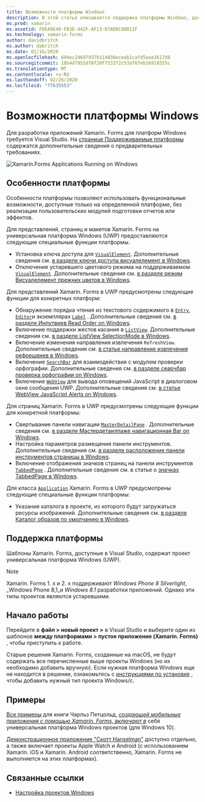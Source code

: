 ```yaml
---
title: Возможности платформы Windows
description: В этой статье описывается поддержка платформы Windows, доступная в Xamarin. Forms.
ms.prod: xamarin
ms.assetid: F6EA9E49-FB3E-442F-AF13-B7AD0C80D11F
ms.technology: xamarin-forms
author: davidbritch
ms.author: dabritch
ms.date: 01/16/2020
ms.openlocfilehash: 694ec24697937b114036eceab1cafd5aae3617d8
ms.sourcegitcommit: 10b4d7952d78f20f753372c53af6feb16918555c
ms.translationtype: MT
ms.contentlocale: ru-RU
ms.lasthandoff: 02/26/2020
ms.locfileid: "77635553"
---
```

# <a name="windows-platform-features"></a>Возможности платформы Windows

Для разработки приложений Xamarin. Forms для платформ Windows требуется Visual Studio. На [странице Поддерживаемые платформы](~/get-started/supported-platforms.md) содержатся дополнительные сведения о предварительных требованиях.

![](images/allhanselman.png "Xamarin.Forms Applications Running on Windows")

## <a name="platform-specifics"></a>Особенности платформы

Особенности платформы позволяют использовать функциональные возможности, доступные только на определенной платформе, без реализации пользовательских модулей подготовки отчетов или эффектов.

Для представлений, страниц и макетов Xamarin. Forms на универсальная платформа Windows (UWP) предоставляются следующие специальные функции платформы.

- Установка ключа доступа для [`VisualElement`](xref:Xamarin.Forms.VisualElement). Дополнительные сведения см. [в разделе ключи доступа висуалелемент в Windows](visualelement-access-keys.md).
- Отключение устаревшего цветового режима на поддерживаемом [`VisualElement`](xref:Xamarin.Forms.VisualElement). Дополнительные сведения см. [в разделе режим Висуалелемент прежних цветов в Windows](legacy-color-mode.md).

Для представлений Xamarin. Forms в UWP предусмотрены следующие функции для конкретных платформ:

- Обнаружение порядка чтения из текстового содержимого в [`Entry`](xref:Xamarin.Forms.Entry), [`Editor`](xref:Xamarin.Forms.Editor)и экземплярах [`Label`](xref:Xamarin.Forms.Label) . Дополнительные сведения см. [в разделе Инпутвиев Read Order on Windows](inputview-reading-order.md).
- Включение поддержки жестов касания в [`ListView`](xref:Xamarin.Forms.ListView). Дополнительные сведения см. [в разделе ListView SelectionMode в Windows](listview-selectionmode.md).
- Включение изменения направления извлечения `RefreshView`. Дополнительные сведения см. [в статье направление извлечения рефрешвиев в Windows](refreshview-pulldirection.md).
- Включение [`SearchBar`](xref:Xamarin.Forms.SearchBar) для взаимодействия с модулем проверки орфографии. Дополнительные сведения см. [в разделе сеарчбар проверка орфографии on Windows](searchbar-spell-check.md).
- Включение [`WebView`](xref:Xamarin.Forms.WebView) для вывода оповещений JavaScript в диалоговом окне сообщения UWP. Дополнительные сведения см. [в статье WebView JavaScript Alerts on Windows](webview-javascript-alert.md).

Для страниц Xamarin. Forms в UWP предусмотрены следующие функции для конкретной платформы:

- Свертывание панели навигации [`MasterDetailPage`](xref:Xamarin.Forms.MasterDetailPage) . Дополнительные сведения см. [в разделе Мастердетаилпаже навигационная Bar on Windows](masterdetailpage-navigation-bar.md).
- Настройка параметров размещения панели инструментов. Дополнительные сведения см. [в разделе расположение панели инструментов страницы в Windows](page-toolbar-placement.md).
- Включение отображения значков страниц на панели инструментов [`TabbedPage`](xref:Xamarin.Forms.TabbedPage) . Дополнительные сведения см. в статье о [значках TabbedPage в Windows](tabbedpage-icons.md).

Для класса [`Application`](xref:Xamarin.Forms.Application) Xamarin. Forms в UWP предусмотрены следующие специальные функции платформы:

- Указание каталога в проекте, из которого будут загружаться ресурсы изображений. Дополнительные сведения см. [в разделе Каталог образов по умолчанию в Windows](default-image-directory.md).

## <a name="platform-support"></a>Поддержка платформы

Шаблоны Xamarin. Forms, доступные в Visual Studio, содержат проект универсальная платформа Windows (UWP).

> [!NOTE]
> Xamarin. Forms 1. x и 2. x поддерживают _Windows Phone 8 Silverlight_, _Windows Phone 8,1_и _Windows 8.1_ разработки приложений. Однако эти типы проектов являются устаревшими.

## <a name="getting-started"></a>Начало работы

Перейдите в **файл > новый проект >** в Visual Studio и выберите один из шаблонов **между платформами > пустое приложение (Xamarin. Forms)** , чтобы приступить к работе.

Старые решения Xamarin. Forms, созданные на macOS, не будут содержать все перечисленные выше проекты Windows (но их необходимо добавить вручную). Если нужная платформа Windows еще не находится в решении, ознакомьтесь с [инструкциями по установке](installation/index.md) , чтобы добавить нужный тип проекта Windows/с.

## <a name="samples"></a>Примеры

[Все примеры](https://github.com/xamarin/xamarin-forms-book-preview-2) для книги Чарльз Петцольд, [*создающей мобильные приложения с помощью Xamarin. Forms, включают в*](~/xamarin-forms/creating-mobile-apps-xamarin-forms/index.md) себя универсальная платформа Windows проектов (для Windows 10).

[Демонстрационное приложение "Скотт Hanselman"](https://github.com/jamesmontemagno/Hanselman.Forms) доступно отдельно, а также включает проекты Apple Watch и Android (с использованием Xamarin. iOS и Xamarin. Android соответственно, Xamarin. Forms не выполняется на этих платформах).

## <a name="related-links"></a>Связанные ссылки

- [Настройка проектов Windows](~/xamarin-forms/platform/windows/installation/index.md)

